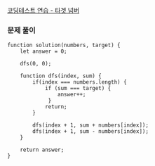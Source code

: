 [코딩테스트 연습 - 타겟 넘버](https://school.programmers.co.kr/learn/courses/30/lessons/43165)

### 문제 풀이

```tsx
function solution(numbers, target) {
    let answer = 0;
    
    dfs(0, 0);
    
    function dfs(index, sum) {
        if(index === numbers.length) {
            if (sum === target) {
                answer++;
             }
            return;
        }
        
        dfs(index + 1, sum + numbers[index]);
        dfs(index + 1, sum - numbers[index]);
    }
    
    return answer;
}
```